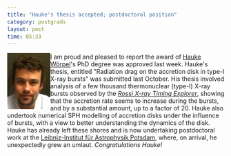 ```yaml
---
title: "Hauke's thesis accepted; postdoctoral position"
category: postgrads
layout: post
time: 05:33
---
```

<!-- header generated from blosxom format post; make_header.pl 23.1.2022 -->
<p>
<img src="/images/hauke_mugshot.jpg" width="100" align="left">
I am proud and pleased to report 
the award of 
<a href="http://users.monash.edu.au/~hworpel">Hauke W&ouml;rpel</a>'s 
PhD degree was approved last week. Hauke's thesis, entitled 
"Radiation drag on the accretion disk in type-I X-ray bursts" was submitted last October.
His thesis involved analysis of a few thousand
thermonuclear (type-I) X-ray
bursts observed by the 
<a href="http://heasarc.gsfc.nasa.gov/docs/xte/"><em>Rossi X-ray Timing Explorer</a></em>, 
showing that the accretion rate seems to increase during the bursts, and
by a substantial amount, up to a factor of 20.
Hauke also undertook numerical SPH modelling of accretion disks under the influence of bursts, with a view to better understanding the dynamics of the disk.
Hauke has already left these shores and is now undertaking postdoctoral 
work at the
<a href="http://www.aip.de">Leibniz-Institut f&uuml;r Astrophysik Potsdam</a>,
where, on arrival, he unexpectedly grew an umlaut.
<em>Congratulations Hauke!</em>
</p>
